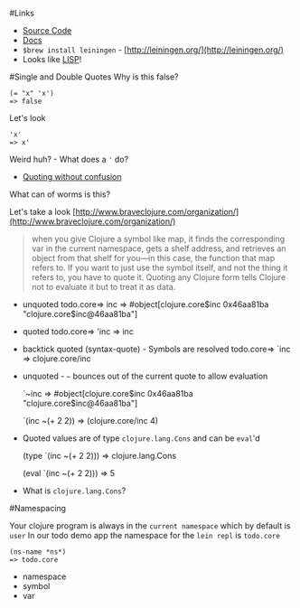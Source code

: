 #Links
* [Source Code](https://github.com/clojure/clojure)
* [Docs](http://clojure.org/)
* ``$brew install leiningen`` - [http://leiningen.org/](http://leiningen.org/)
* Looks like [LISP](https://en.wikipedia.org/wiki/Lisp_(programming_language))!

#Single and Double Quotes
Why is this false?

    (= "x" 'x')
    => false

Let's look

    'x'
    => x'

Weird huh? - What does a ``'`` do?

* [Quoting without confusion](https://blog.8thlight.com/colin-jones/2012/05/22/quoting-without-confusion.html)

What can of worms is this?

Let's take a look [http://www.braveclojure.com/organization/](http://www.braveclojure.com/organization/)

> when you give Clojure a symbol like map, it finds the corresponding var in the current namespace, gets a shelf address, and retrieves an object from that shelf for you—in this case, the function that map refers to. If you want to just use the symbol itself, and not the thing it refers to, you have to quote it. Quoting any Clojure form tells Clojure not to evaluate it but to treat it as data.

* unquoted
    todo.core=> inc
    => #object[clojure.core$inc 0x46aa81ba "clojure.core$inc@46aa81ba"]

* quoted
    todo.core=> 'inc
    => inc

* backtick quoted (syntax-quote) - Symbols are resolved
    todo.core=> `inc
    => clojure.core/inc

* unquoted - ``~`` bounces out of the current quote to allow evaluation

    `~inc
    => #object[clojure.core$inc 0x46aa81ba "clojure.core$inc@46aa81ba"]

    `(inc ~(+ 2 2))
    => (clojure.core/inc 4)

* Quoted values are of type ``clojure.lang.Cons`` and can be ``eval``'d

    (type `(inc ~(+ 2 2)))
    => clojure.lang.Cons

    (eval `(inc ~(+ 2 2)))
    => 5

* What is ``clojure.lang.Cons``?


#Namespacing

Your clojure program is always in the ``current namespace`` which by default is ``user``
In our todo demo app the namespace for the ``lein repl`` is ``todo.core``

    (ns-name *ns*)
    => todo.core

* namespace
* symbol
* var
